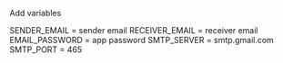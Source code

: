 Add variables

SENDER_EMAIL = sender email
RECEIVER_EMAIL = receiver email
EMAIL_PASSWORD = app password 
SMTP_SERVER = smtp.gmail.com
SMTP_PORT = 465
